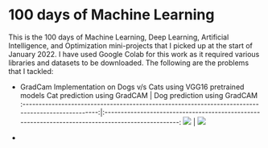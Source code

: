 # 100 days of Machine Learning

This is the 100 days of Machine Learning, Deep Learning, Artificial Intelligence, and Optimization mini-projects that I picked up at the start of January 2022. I have used Google Colab for this work as it required various libraries and datasets to be downloaded. The following are the problems that I tackled: 

* GradCam Implementation on Dogs v/s Cats using VGG16 pretrained models
Cat prediction using GradCAM                                                                       |    Dog prediction using GradCAM
:-------------------------------------------------------------------------------------------------:|:-------------------------------------------------------------------------------------------------:
![](https://github.com/AnshMittal1811/MachineLearning-AI/blob/master/Problem_001/gradcam_cat.jpg)  |  ![](https://github.com/AnshMittal1811/MachineLearning-AI/blob/master/Problem_001/gradcam_dog.jpg)

* 
